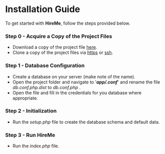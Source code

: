 # Installation Guide

To get started with **HireMe**, follow the steps provided below.

### Step 0 - Acquire a Copy of the Project Files
* Download a copy of the project file [here](https://github.com/rx-student-code-749/hire-me-xhq/archive/master.zip).
* Clone a copy of the project files via [https](https://github.com/rx-student-code-749/hire-me-xhq.git) or [ssh](ssh://git@github.com:rx-student-code-749/hire-me-xhq.git).

### Step 1 - Database Configuration
* Create a database on your server (make note of the name).
* Open the project folder and navigate to '***app/.conf***' and rename the file _db.conf.php.dist_ to _db.conf.php_ .
* Open the file and fill in the credentials for you database where appropriate.


### Step 2 - Initialization
* Run the _setup.php_ file to create the database schema and default data.

### Step 3 - Run HireMe
* Run the _index.php_ file.
<!--stackedit_data:
eyJoaXN0b3J5IjpbLTE2NzkwNzQyNDksLTE3ODM3NDY2NDldfQ
==
-->